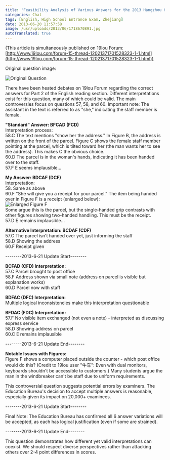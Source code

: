 ```yaml
---
title: 'Feasibility Analysis of Various Answers for the 2013 Hangzhou High School Entrance Exam English Reading Passage 2'
categories: Chat
tags: [English, High School Entrance Exam, Zhejiang]
date: 2013-06-20 11:57:58
image: /usr/uploads/2013/06/1718670891.jpg
autoTranslated: true
---
```



(This article is simultaneously published on 19lou Forum: [http://www.19lou.com/forum-15-thread-12021371701528323-1-1.html](http://www.19lou.com/forum-15-thread-12021371701528323-1-1.html))

Original question image:

![Original Question](/usr/uploads/2013/06/1718670891.jpg)

There have been heated debates on 19lou Forum regarding the correct answers for Part 2 of the English reading section. Different interpretations exist for this question, many of which could be valid. The main controversies focus on questions 57, 58, and 60. Important note: The assistant in the text is referred to as "she," indicating the staff member is female.

**"Standard" Answer: BFCAD (FCD)**  
Interpretation process:  
58.C The text mentions "show her the address." In Figure B, the address is written on the front of the parcel. Figure C shows the female staff member pointing at the parcel, which is tilted toward her (the man wants her to see the address). This makes C the obvious choice.  
60.D The parcel is in the woman's hands, indicating it has been handed over to the staff.  
57.F E seems implausible...

**My Answer: BDCAF (DCF)**  
Interpretation:  
58. Same as above  
60.F "She will give you a receipt for your parcel." The item being handed over in Figure F is a receipt (enlarged below):  
![Enlarged Figure F](/usr/uploads/2013/06/1460254178.jpg)  
Some argue this is the parcel, but the single-handed grip contrasts with other figures showing two-handed handling. This must be the receipt.  
57.D E remains implausible...

**Alternative Interpretation: BCDAF (CDF)**  
57.C The parcel isn't handed over yet, just informing the staff  
58.D Showing the address  
60.F Receipt given

--------2013-6-21 Update Start--------

**BCFAD (CFD) Interpretation:**  
57.C Parcel brought to post office  
58.F Address shown via small note (address on parcel is visible but explanation works)  
60.D Parcel now with staff  

**BDFAC (DFC) Interpretation:**  
Multiple logical inconsistencies make this interpretation questionable  

**BFDAC (FDC) Interpretation:**  
57.F No visible item exchanged (not even a note) - interpreted as discussing express service  
58.D Showing address on parcel  
60.C E remains implausible  

--------2013-6-21 Update End--------

**Notable Issues with Figures:**  
Figure F shows a computer placed outside the counter - which post office would do this? (Credit to 19lou user "牛车": Even with dual monitors, keyboards shouldn't be accessible to customers.) Many students argue the man in the windbreaker can't be staff due to uniform requirements.

This controversial question suggests potential errors by examiners. The Education Bureau's decision to accept multiple answers is reasonable, especially given its impact on 20,000+ examinees.

--------2013-6-21 Update Start--------

Final Note: The Education Bureau has confirmed all 6 answer variations will be accepted, as each has logical justification (even if some are strained).

--------2013-6-21 Update End--------

This question demonstrates how different yet valid interpretations can coexist. We should respect diverse perspectives rather than attacking others over 2-4 point differences in scores.
```
